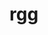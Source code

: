 # rgg
<!DOCTYPE html>
<html lang="es">
<head>
  <meta charset="UTF-8">
  <meta name="viewport" content="width=device-width, initial-scale=1.0">
  <title>rgg</title>
</head>
<body>
    <div align="center">
  
</body>
</html>
